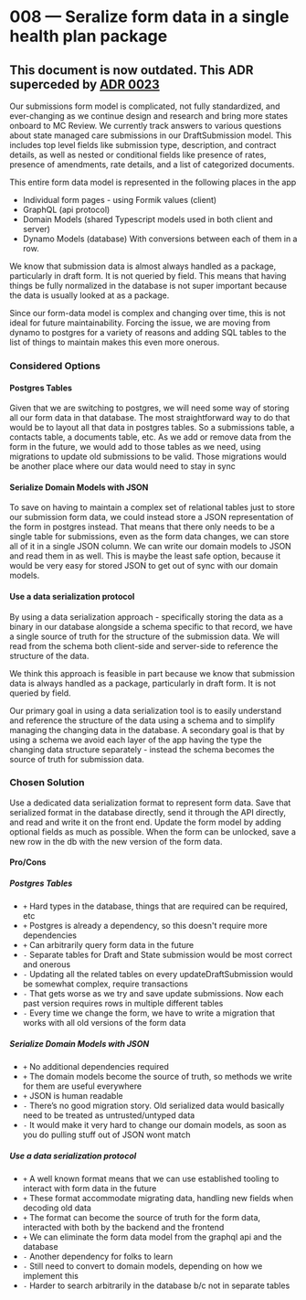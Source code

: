 # 008 — Seralize form data in a single health plan package

## This document is now outdated. This ADR superceded by [ADR 0023](./023-seperate-contract-rates-tables-postgres)

Our submissions form model is complicated, not fully standardized, and ever-changing as we continue design and research and bring more states onboard to MC Review. We currently track answers to various questions about state managed care submissions in our DraftSubmission model. This includes top level fields like submission type, description, and contract details, as well as nested or conditional fields like presence of rates, presence of amendments, rate details, and a list of categorized documents.

This entire form data model is represented in the following places in the app

-   Individual form pages - using Formik values (client)
-   GraphQL (api protocol)
-   Domain Models (shared Typescript models used in both client and server)
-   Dynamo Models (database)
    With conversions between each of them in a row.

We know that submission data is almost always handled as a package, particularly in draft form. It is not queried by field. This means that having things be fully normalized in the database is not super important because the data is usually looked at as a package.

Since our form-data model is complex and changing over time, this is not ideal for future maintainability. Forcing the issue, we are moving from dynamo to postgres for a variety of reasons and adding SQL tables to the list of things to maintain makes this even more onerous.

### Considered Options

#### Postgres Tables

Given that we are switching to postgres, we will need some way of storing all our form data in that database. The most straightforward way to do that would be to layout all that data in postgres tables. So a submissions table, a contacts table, a documents table, etc. As we add or remove data from the form in the future, we would add to those tables as we need, using migrations to update old submissions to be valid. Those migrations would be another place where our data would need to stay in sync

#### Serialize Domain Models with JSON

To save on having to maintain a complex set of relational tables just to store our submission form data, we could instead store a JSON representation of the form in postgres instead. That means that there only needs to be a single table for submissions, even as the form data changes, we can store all of it in a single JSON column. We can write our domain models to JSON and read them in as well. This is maybe the least safe option, because it would be very easy for stored JSON to get out of sync with our domain models.

#### Use a data serialization protocol

By using a data serialization approach - specifically storing the data as a binary in our database alongside a schema specific to that record, we have a single source of truth for the structure of the submission data. We will read from the schema both client-side and server-side to reference the structure of the data.

We think this approach is feasible in part because we know that submission data is always handled as a package, particularly in draft form. It is not queried by field.

Our primary goal in using a data serialization tool is to easily understand and reference the structure of the data using a schema and to simplify managing the changing data in the database. A secondary goal is that by using a schema we avoid each layer of the app having the type the changing data structure separately - instead the schema becomes the source of truth for submission data.

### Chosen Solution

Use a dedicated data serialization format to represent form data. Save that serialized format in the database directly, send it through the API directly, and read and write it on the front end. Update the form model by adding optional fields as much as possible. When the form can be unlocked, save a new row in the db with the new version of the form data.

#### Pro/Cons

##### Postgres Tables

-   `+` Hard types in the database, things that are required can be required, etc
-   `+` Postgres is already a dependency, so this doesn't require more dependencies
-   `+` Can arbitrarily query form data in the future
-   `-` Separate tables for Draft and State submission would be most correct and onerous
-   `-` Updating all the related tables on every updateDraftSubmission would be somewhat complex, require transactions
-   `-` That gets worse as we try and save update submissions. Now each past version requires rows in multiple different tables
-   `-` Every time we change the form, we have to write a migration that works with all old versions of the form data

##### Serialize Domain Models with JSON

-   `+` No additional dependencies required
-   `+` The domain models become the source of truth, so methods we write for them are useful everywhere
-   `+` JSON is human readable
-   `-` There’s no good migration story. Old serialized data would basically need to be treated as untrusted/untyped data
-   `-` It would make it very hard to change our domain models, as soon as you do pulling stuff out of JSON wont match

#####  Use a data serialization protocol

-   `+` A well known format means that we can use established tooling to interact with form data in the future
-   `+` These format accommodate migrating data, handling new fields when decoding old data
-   `+` The format can become the source of truth for the form data, interacted with both by the backend and the frontend
-   `+` We can eliminate the form data model from the graphql api and the database
-   `-` Another dependency for folks to learn
-   `-` Still need to convert to domain models, depending on how we implement this
-   `-` Harder to search arbitrarily in the database b/c not in separate tables
